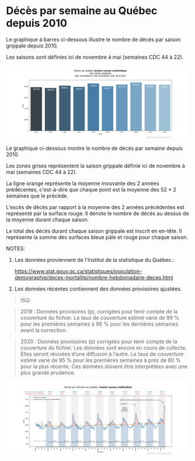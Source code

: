 # Décès par semaine au Québec depuis 2010

Le graphique à barres ci-dessous illustre le nombre de décès par saison grippale depuis 2010.

Les saisons sont définies ici de novembre à mai (semaines CDC 44 à 22).

![bar_graph](bar_graph.png)


Le graphique ci-dessous montre le nombre de décès par semaine depuis 2010.

Les zones grises représentent la saison grippale définie ici de novembre à mai (semaines CDC 44 à 22).

La ligne orange représente la moyenne mouvante des 2 années prédécentes, 
c'est-à-dire que chaque point est la moyenne des 52 * 2 semaines que le précède.

L'excès de décès par rapport à la moyenne des 2 années précédentes est représenté par la surface rouge. 
Il dénote le nombre de décès au dessus de la moyenne durant chaque saison.

Le total des décès durant chaque saison grippale est inscrit en en-tête. 
Il représente la somme des surfaces bleue pâle et rouge pour chaque saison.


NOTES:
1) Les données proviennent de l'Institut de la statistique du Québec.:
   
   https://www.stat.gouv.qc.ca/statistiques/population-demographie/deces-mortalite/nombre-hebdomadaire-deces.html

2) Les données récentes contiennent des données provisoires ajustées.

>ISQ:

> 2019 : Données provisoires (p), corrigées pour tenir compte de la couverture du fichier. Le taux de couverture estimé varie de 99 % pour les premières semaines à 96 % pour les dernières semaines avant la correction.

> 2020 : Données provisoires (p) corrigées pour tenir compte de la couverture du fichier. Les données sont encore en cours de collecte. Elles seront révisées d’une diffusion à l’autre. Le taux de couverture estimé varie de 95 % pour les premières semaines à près de 80 % pour la plus récente. Ces données doivent être interprétées avec une plus grande prudence.


![line_graph](line_graph.png)



